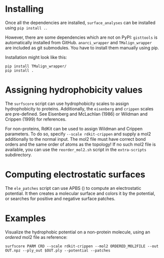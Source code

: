 # Installing
Once all the dependencies are installed, `surface_analyses` can be installed
using `pip install .`.

However, there are some dependencies which are not on PyPI: `gisttools` is
automatically installed from GitHub. `anarci_wrapper` and `TMalign_wrapper` are
included as git submodules. You have to install them manually using pip.

Installation might look like this:

```pip install anarci_wrapper/
pip install TMalign_wrapper/
pip install .
```

# Assigning hydrophobicity values
The `surfscore` script can use hydrophobicity scales to assign hydrophobicity
to proteins. Additionally, the `eisenberg` and `crippen` scales are
pre-defined. See Eisenberg and McLachlan (1986) or Wildman and Crippen (1999)
for references.

For non-proteins, RdKit can be used to assign Wildman and Crippen parameters.
To do so, specify `--scale rdkit-crippen` and supply a mol2 additionally to the
normal input. The mol2 file must have correct bond orders and the same order of
atoms as the topology! If no such mol2 file is available, you can use the
`reorder_mol2.sh` script in the `extra-scripts` subdirectory.

# Computing electrostatic surfaces
The `ele_patches` script can use APBS () to compute an electrostatic potential.
It then creates a molecular surface and colors it by the potential, or searches
for positive and negative surface patches.

# Examples
Visualize the hydrophobic potential on a non-protein molecule, using an
*ordered* mol2 file as reference:
```
surfscore PARM CRD --scale rdkit-crippen --mol2 ORDERED_MOL2FILE --out OUT.npz --ply_out $OUT.ply --potential --patches
```
